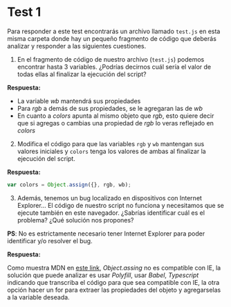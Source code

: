 # Test 1

Para responder a este test encontrarás un archivo llamado `test.js` en esta
misma carpeta donde hay un pequeño fragmento de código que deberás analizar
y responder a las siguientes cuestiones.

1. En el fragmento de código de nuestro archivo (`test.js`) podemos encontrar
   hasta 3 variables. ¿Podrías decirnos cuál sería el valor de todas ellas al
   finalizar la ejecución del script?

**Respuesta:**

- La variable _wb_ mantendrá sus propiedades
- Para _rgb_ a demás de sus propiedades, se le agregaran las de _wb_
- En cuanto a _colors_ apunta al mismo objeto que _rgb_, esto quiere decir que
  si agregas o cambias una propiedad de _rgb_ lo veras reflejado en _colors_

2. Modifica el código para que las variables `rgb` y `wb` mantengan sus valores
   iniciales y `colors` tenga los valores de ambas al finalizar la ejecución del
   script.

**Respuesta:**

```javascript
var colors = Object.assign({}, rgb, wb);
```

3. Además, tenemos un bug localizado en dispositivos con Internet Explorer…
   El código de nuestro script no funciona y necesitamos que se ejecute también
   en este navegador. ¿Sabrías identificar cuál es el problema? ¿Qué solución nos
   propones?

**PS**: No es estrictamente necesario tener Internet Explorer para poder identificar y/o resolver el bug.

**Respuesta:**

Como muestra MDN en [este link](https://developer.mozilla.org/en-US/docs/Web/JavaScript/Reference/Global_Objects/Object/assign),
_Object.assing_ no es compatible con IE, la solución que puede analizar es usar
_Polyfill_, usar _Babel_, _Typescript_ indicando que transcriba el código para
que sea compatible con IE, la otra opción hacer un for para extraer las
propiedades del objeto y agregarselas a la variable deseada.
